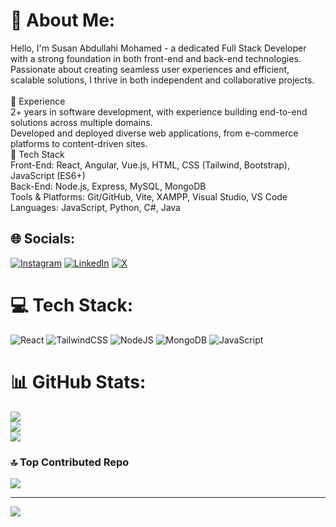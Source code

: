 # 💫 About Me:
 Hello, I'm Susan Abdullahi Mohamed - a dedicated Full Stack Developer with a strong foundation in both front-end and back-end technologies. Passionate about creating seamless user experiences and efficient, scalable solutions, I thrive in both independent and collaborative projects.<br><br>💼 Experience<br>2+ years in software development, with experience building end-to-end solutions across multiple domains.<br>Developed and deployed diverse web applications, from e-commerce platforms to content-driven sites.<br>🔧 Tech Stack<br>Front-End: React, Angular, Vue.js, HTML, CSS (Tailwind, Bootstrap), JavaScript (ES6+)<br>Back-End: Node.js, Express, MySQL, MongoDB<br>Tools & Platforms: Git/GitHub, Vite, XAMPP, Visual Studio, VS Code<br>Languages: JavaScript, Python, C#, Java


## 🌐 Socials:
[![Instagram](https://img.shields.io/badge/Instagram-%23E4405F.svg?logo=Instagram&logoColor=white)](https://instagram.com/https://www.instagram.com/susan_abdullahi01/?hl=en) [![LinkedIn](https://img.shields.io/badge/LinkedIn-%230077B5.svg?logo=linkedin&logoColor=white)](https://linkedin.com/in/www.linkedin.com/in/susan-abdullahi-a87959298) [![X](https://img.shields.io/badge/X-black.svg?logo=X&logoColor=white)](https://x.com/https://x.com/SusanAbdullahi1) 

# 💻 Tech Stack:
![React](https://img.shields.io/badge/react-%2320232a.svg?style=for-the-badge&logo=react&logoColor=%2361DAFB) ![TailwindCSS](https://img.shields.io/badge/tailwindcss-%2338B2AC.svg?style=for-the-badge&logo=tailwind-css&logoColor=white) ![NodeJS](https://img.shields.io/badge/node.js-6DA55F?style=for-the-badge&logo=node.js&logoColor=white) ![MongoDB](https://img.shields.io/badge/MongoDB-%234ea94b.svg?style=for-the-badge&logo=mongodb&logoColor=white) ![JavaScript](https://img.shields.io/badge/javascript-%23323330.svg?style=for-the-badge&logo=javascript&logoColor=%23F7DF1E)
# 📊 GitHub Stats:
![](https://github-readme-stats.vercel.app/api?username=susanabdullahi&theme=dark&hide_border=false&include_all_commits=true&count_private=true)<br/>
![](https://github-readme-streak-stats.herokuapp.com/?user=susanabdullahi&theme=dark&hide_border=false)<br/>
![](https://github-readme-stats.vercel.app/api/top-langs/?username=susanabdullahi&theme=dark&hide_border=false&include_all_commits=true&count_private=true&layout=compact)

### 🔝 Top Contributed Repo
![](https://github-contributor-stats.vercel.app/api?username=susanabdullahi&limit=5&theme=dark&combine_all_yearly_contributions=true)

---
[![](https://visitcount.itsvg.in/api?id=susanabdullahi&icon=0&color=0)](https://visitcount.itsvg.in)

<!-- Proudly created with GPRM ( https://gprm.itsvg.in ) -->
